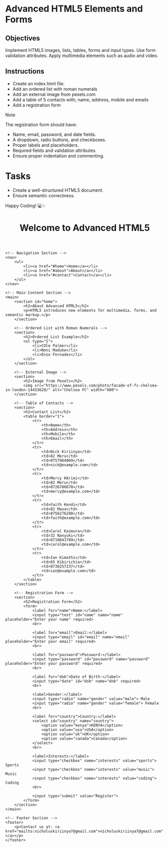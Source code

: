 # Advanced HTML5 Elements and Forms

## Objectives
Implement HTML5 images, lists, tables, forms and input types.
Use form validation attributes.
Apply multimedia elements such as audio and video.

## Instructions

- Create an index.html file.
- Add an ordered list with roman numerals
- Add an external image from pexels.com
- Add a table of 5 contacts with; name, address, mobile and emails
- Add a registration form

>[!NOTE]
>  The registration form should have:
>- Name, email, password, and date fields.
>- A dropdown, radio buttons, and checkboxes.
>- Proper labels and placeholders.
>- Required fields and validation attributes.
>- Ensure proper indentation and commenting.
 
# Tasks
- Create a well-structured HTML5 document.
- Ensure semantic correctness.

Happy Coding! 💻✨
<!DOCTYPE html>
<html lang="en">
<head>
    <meta charset="UTF-8">
    <meta name="viewport" content="width=device-width, initial-scale=1.0">
    <title>Advanced HTML5 Elements and Forms</title>
    <link rel="stylesheet" href="styles.css">
</head>
<body>
    <!-- Header Section -->
    <header>
        <h1>Welcome to Advanced HTML5</h1>
    </header>
    
    <!-- Navigation Section -->
    <nav>
        <ul>
            <li><a href="#home">Home</a></li>
            <li><a href="#about">About</a></li>
            <li><a href="#contact">Contact</a></li>
        </ul>
    </nav>
    
    <!-- Main Content Section -->
    <main>
        <section id="home">
            <h2>About Advanced HTML5</h2>
            <p>HTML5 introduces new elements for multimedia, forms, and semantic markup.</p>
        </section>
        
        <!-- Ordered List with Roman Numerals -->
        <section>
            <h2>Ordered List Example</h2>
            <ol type="I">
                <li>COle Palmer</li>
                <li>Noni Maduke</li>
                <li>Enzo Fernades</li>
            </ol>
        </section>
        
        <!-- External Image -->
        <section>
            <h2>Image from Pexels</h2>
            <img src="https://www.pexels.com/photo/facade-of-fc-chelsea-in-london-14433620/" alt="Chelsea FC" width="600">
        </section>
        
        <!-- Table of Contacts -->
        <section>
            <h2>Contact List</h2>
            <table border="1">
                <tr>
                    <th>Name</th>
                    <th>Address</th>
                    <th>Mobile</th>
                    <th>Email</th>
                </tr>
                <tr>
                    <td>Nick Kiriinya</td>
                    <td>82 Meru</td>
                    <td>0757964069</td>
                    <td>nick@example.com</td>
                </tr>
                <tr>
                    <td>Mercy KArimi</td>
                    <td>82 Meru</td>
                    <td>0726786670</td>
                    <td>mercy@example.com</td>
                </tr>
                <tr>
                    <td>Faith Kendi</td>
                    <td>82 Maua</td>
                    <td>0756276288</td>
                    <td>faith@example.com</td>
                </tr>
                <tr>
                    <td>Carol Kaimura</td>
                    <td>32 Nanyuki</td>
                    <td>0710843789</td>
                    <td>carol@example.com</td>
                </tr>
                <tr>
                    <td>Ian Kimathi</td>
                    <td>65 Kibirichia</td>
                    <td>0736257237</td>
                    <td>ian@example.com</td>
                </tr>
            </table>
        </section>
        
        <!-- Registration Form -->
        <section>
            <h2>Registration Form</h2>
            <form>
                <label for="name">Name:</label>
                <input type="text" id="name" name="name" placeholder="Enter your name" required>
                <br>
                
                <label for="email">Email:</label>
                <input type="email" id="email" name="email" placeholder="Enter your email" required>
                <br>
                
                <label for="password">Password:</label>
                <input type="password" id="password" name="password" placeholder="Enter your password" required>
                <br>
                
                <label for="dob">Date of Birth:</label>
                <input type="date" id="dob" name="dob" required>
                <br>
                
                <label>Gender:</label>
                <input type="radio" name="gender" value="male"> Male
                <input type="radio" name="gender" value="female"> Female
                <br>
                
                <label for="country">Country:</label>
                <select id="country" name="country">
                    <option value="kenya">KENYA</option>
                    <option value="usa">USA</option>
                    <option value="uk">UK</option>
                    <option value="canada">Canada</option>
                </select>
                <br>
                
                <label>Interests:</label>
                <input type="checkbox" name="interests" value="sports"> Sports
                <input type="checkbox" name="interests" value="music"> Music
                <input type="checkbox" name="interests" value="coding"> Coding
                <br>
                
                <input type="submit" value="Register">
            </form>
        </section>
    </main>
    
    <!-- Footer Section -->
    <footer>
        <p>Contact us at: <a href="mailto:nicholuskiriinya7@gmail.com">nicholuskiriinya7@gmail.com"</a></p>
    </footer>
</body>
</html>
